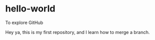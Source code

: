 # hello-world
To explore GitHub

Hey ya,
this is my first repository, and I learn how to merge a branch.
